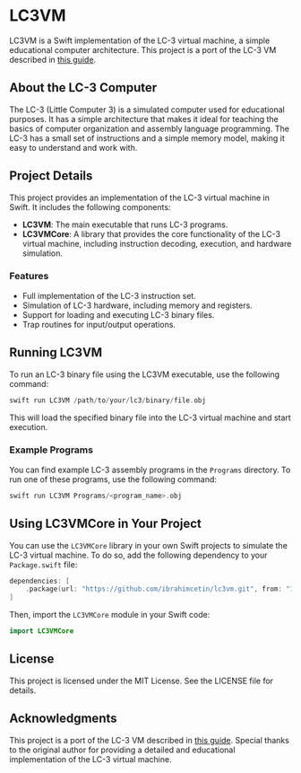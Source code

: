 # LC3VM

LC3VM is a Swift implementation of the LC-3 virtual machine, a simple educational computer architecture. This project is a port of the LC-3 VM described in [this guide](https://www.jmeiners.com/lc3-vm/).

## About the LC-3 Computer

The LC-3 (Little Computer 3) is a simulated computer used for educational purposes. It has a simple architecture that makes it ideal for teaching the basics of computer organization and assembly language programming. The LC-3 has a small set of instructions and a simple memory model, making it easy to understand and work with.

## Project Details

This project provides an implementation of the LC-3 virtual machine in Swift. It includes the following components:

- **LC3VM**: The main executable that runs LC-3 programs.
- **LC3VMCore**: A library that provides the core functionality of the LC-3 virtual machine, including instruction decoding, execution, and hardware simulation.

### Features

- Full implementation of the LC-3 instruction set.
- Simulation of LC-3 hardware, including memory and registers.
- Support for loading and executing LC-3 binary files.
- Trap routines for input/output operations.

## Running LC3VM

To run an LC-3 binary file using the LC3VM executable, use the following command:
```swift
swift run LC3VM /path/to/your/lc3/binary/file.obj
```

This will load the specified binary file into the LC-3 virtual machine and start execution.

### Example Programs
You can find example LC-3 assembly programs in the `Programs` directory. To run one of these programs, use the following command:
```swift
swift run LC3VM Programs/<program_name>.obj
```

## Using LC3VMCore in Your Project

You can use the `LC3VMCore` library in your own Swift projects to simulate the LC-3 virtual machine. To do so, add the following dependency to your `Package.swift` file:
```swift
dependencies: [
    .package(url: "https://github.com/ibrahimcetin/lc3vm.git", from: "1.0.0"),
]
```
Then, import the `LC3VMCore` module in your Swift code:
```swift
import LC3VMCore
```

## License
This project is licensed under the MIT License. See the LICENSE file for details.

## Acknowledgments
This project is a port of the LC-3 VM described in [this guide](https://www.jmeiners.com/lc3-vm/). Special thanks to the original author for providing a detailed and educational implementation of the LC-3 virtual machine.